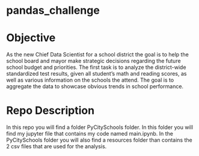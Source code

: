 # pandas_challenge

# Objective 
As the new Chief Data Scientist for a school district the goal is to help the school board and mayor make strategic decisions regarding the future school budget and priorities. 
The first task is to analyze the district-wide standardized test results, given all student’s math and reading scores, as well as various information on the schools the attend.  The goal is to aggregate the data to showcase obvious trends in school performance. 

# Repo Description 
In this repo you will find a folder PyCitySchools folder.  In this folder you will find my jupyter file that contains my code named main.ipynb.  In the PyCitySchools folder you will also find a resources folder than contains the 2 csv files that are used for the analysis. 
